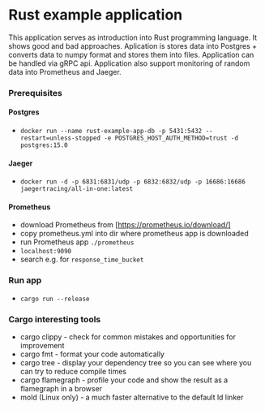 # Rust example application
This application serves as introduction into Rust programming language. It shows good and bad approaches. 
Aplication is stores data into Postgres + converts data to numpy format and stores them into files. 
Application can be handled via gRPC api. 
Application also support monitoring of random data into Prometheus and Jaeger.

### Prerequisites

#### Postgres
- `docker run --name rust-example-app-db -p 5431:5432 --restart=unless-stopped -e POSTGRES_HOST_AUTH_METHOD=trust -d postgres:15.0`

#### Jaeger
- `docker run -d -p 6831:6831/udp -p 6832:6832/udp -p 16686:16686 jaegertracing/all-in-one:latest`

#### Prometheus
- download Prometheus from [https://prometheus.io/download/]
- copy prometheus.yml into dir where prometheus app is downloaded
- run Prometheus app `./prometheus`
- `localhost:9090`
- search e.g. for `response_time_bucket`

### Run app
 - `cargo run --release`

### Cargo interesting tools
- cargo clippy - check for common mistakes and opportunities for improvement
- cargo fmt - format your code automatically
- cargo tree - display your dependency tree so you can see where you can try to reduce compile times
- cargo flamegraph - profile your code and show the result as a flamegraph in a browser
- mold (Linux only) - a much faster alternative to the default ld linker
